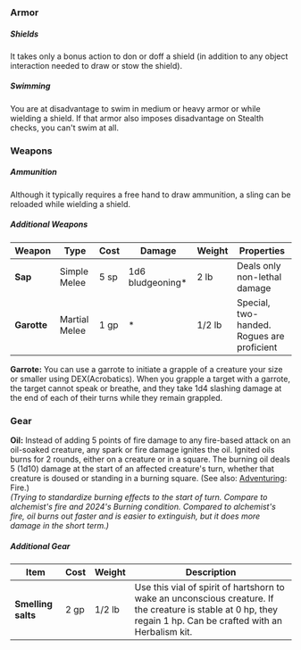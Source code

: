 ### Armor

##### Shields
It takes only a bonus action to don or doff a shield (in addition to any object interaction needed to draw or stow the shield).

##### Swimming
You are at disadvantage to swim in medium or heavy armor or while wielding a shield. If that armor also imposes disadvantage on Stealth checks, you can't swim at all.

### Weapons

##### Ammunition
Although it typically requires a free hand to draw ammunition, a sling can be reloaded while wielding a shield.  

##### Additional Weapons

| Weapon      | Type          | Cost | Damage           | Weight | Properties                                      |
| ----------- | ------------- | ---- | ---------------- | ------ | ----------------------------------------------- |
| **Sap**     | Simple Melee  | 5 sp | 1d6 bludgeoning* | 2 lb   | Deals only non-lethal damage                    |
| **Garotte** | Martial Melee | 1 gp | \*               | 1/2 lb | Special, two-handed.  <br>Rogues are proficient |

**Garrote:** You can use a garrote to initiate a grapple of a creature your size or smaller using DEX(Acrobatics). When you grapple a target with a garrote, the target cannot speak or breathe, and they take 1d4 slashing damage at the end of each of their turns while they remain grappled.

### Gear

**Oil:** Instead of adding 5 points of fire damage to any fire-based attack on an oil-soaked creature, any spark or fire damage ignites the oil. Ignited oils burns for 2 rounds, either on a creature or in a square.  The burning oil deals 5 (1d10) damage at the start of an affected creature's turn, whether that creature is doused or standing in a burning square.  (See also: [Adventuring](Adventuring.md): Fire.)  
*(Trying to standardize burning effects to the start of turn. Compare to alchemist's fire and 2024's Burning condition. Compared to alchemist's fire, oil burns out faster and is easier to extinguish, but it does more damage in the short term.)*

##### Additional Gear

| Item               | Cost | Weight | Description                                                                                                                                                      |
| ------------------ | ---- | ------ | ---------------------------------------------------------------------------------------------------------------------------------------------------------------- |
| **Smelling salts** | 2 gp | 1/2 lb | Use this vial of spirit of hartshorn to wake an unconscious creature. If the creature is stable at 0 hp, they regain 1 hp. Can be crafted with an Herbalism kit. |



